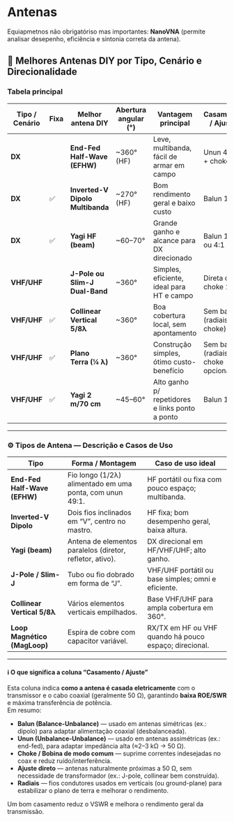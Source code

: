 # Antenas

Equiapmetnos não obrigatóriso mas importantes: **NanoVNA** (permite analisar desepenho, eficiência e sintonia correta da antena).

## 📡 Melhores Antenas DIY por Tipo, Cenário e Direcionalidade

### Tabela principal


| Tipo / Cenário | Fixa | Melhor antena DIY | Abertura angular (°) | Vantagem principal | Casamento / Ajuste | Dificuldade | Faixas atendidas | Compartilhar mastro? | Tutorial |
|---|---|---|---|---|---|---|---|---|---|
| **DX** | | **End-Fed Half-Wave (EFHW)** | ~360° (HF) | Leve, multibanda, fácil de armar em campo | Unun 49:1 + choke | ★★☆☆ | HF 80 – 10 m + 6 m (com ajuste) | ✅ Sim | [▶︎](https://www.youtube.com/watch?v=DxhT9uObigs) |
| **DX** | ✅ | **Inverted-V Dipolo Multibanda** | ~270° (HF) | Bom rendimento geral e baixo custo | Balun 1:1 | ★★☆☆ | HF 80 – 10 m + 6 m (com ajuste) | ✅ Sim | [▶︎](https://www.youtube.com/watch?v=7za6gPWcNng&utm_source=chatgpt.com) |
| **DX** | ✅ | **Yagi HF (beam)** | ~60–70° | Grande ganho e alcance para DX direcionado | Balun 1:1 ou 4:1 | ★★★★☆ | Banda HF específica (ex: 20 m ou 10 m) | ✅ Sim | — |
| **VHF/UHF** | | **J-Pole ou Slim-J Dual-Band** | ~360° | Simples, eficiente, ideal para HT e campo | Direta ou choke 1:1 | ★★☆☆ | VHF (2 m) + UHF (70 cm) | — | [▶︎](https://www.youtube.com/watch?v=rwmplR5X-TE&utm_source=chatgpt.com) |
| **VHF/UHF** | ✅| **Collinear Vertical 5/8λ** | ~360° | Boa cobertura local, sem apontamento | Sem balun (radiais + choke) | ★★☆☆ | VHF (2 m) + UHF próxima (430–440 MHz) | ✅ Sim | [▶︎](https://www.youtube.com/watch?v=-NlBPcG28NE&utm_source=chatgpt.com) |
| **VHF/UHF** | ✅ | **Plano Terra (¼ λ)** | ~360° | Construção simples, ótimo custo-benefício | Sem balun (radiais + choke opcional) | ★☆☆☆ | VHF (2 m) + UHF (com ajuste) | ✅ Sim | [▶︎](https://www.youtube.com/watch?v=XeVdLRh2lxY) |
| **VHF/UHF** | ✅ | **Yagi 2 m/70 cm** | ~45–60° | Alto ganho p/ repetidores e links ponto a ponto | Balun 1:1 | ★★★☆☆ | 2 m e 70 cm (eventualmente 1,25 m) | ✅ Sim | — |

---

### ⚙️ Tipos de Antena — Descrição e Casos de Uso

| Tipo                         | Forma / Montagem                                          | Caso de uso ideal                                      |
| ---------------------------- | --------------------------------------------------------- | ------------------------------------------------------ |
| **End-Fed Half-Wave (EFHW)** | Fio longo (1/2λ) alimentado em uma ponta, com unun 49:1.  | HF portátil ou fixa com pouco espaço; multibanda.      |
| **Inverted-V Dipolo**        | Dois fios inclinados em “V”, centro no mastro.            | HF fixa; bom desempenho geral, baixa altura.           |
| **Yagi (beam)**              | Antena de elementos paralelos (diretor, refletor, ativo). | DX direcional em HF/VHF/UHF; alto ganho.               |
| **J-Pole / Slim-J**          | Tubo ou fio dobrado em forma de “J”.                      | VHF/UHF portátil ou base simples; omni e eficiente.    |
| **Collinear Vertical 5/8λ**  | Vários elementos verticais empilhados.                    | Base VHF/UHF para ampla cobertura em 360°.             |
| **Loop Magnético (MagLoop)** | Espira de cobre com capacitor variável.                   | RX/TX em HF ou VHF quando há pouco espaço; direcional. |

---

#### ℹ️ O que significa a coluna **“Casamento / Ajuste”**

Esta coluna indica **como a antena é casada eletricamente** com o transmissor e o cabo coaxial (geralmente 50 Ω), garantindo **baixa ROE/SWR** e máxima transferência de potência.  
Em resumo:

- **Balun (Balance-Unbalance)** — usado em antenas simétricas (ex.: dipolo) para adaptar alimentação coaxial (desbalanceada).
- **Unun (Unbalance-Unbalance)** — usado em antenas assimétricas (ex.: end-fed), para adaptar impedância alta (≈2–3 kΩ → 50 Ω).
- **Choke / Bobina de modo comum** — suprime correntes indesejadas no coax e reduz ruído/interferência.
- **Ajuste direto** — antenas naturalmente próximas a 50 Ω, sem necessidade de transformador (ex.: J-pole, collinear bem construída).
- **Radiais** — fios condutores usados em verticais (ou ground-plane) para estabilizar o plano de terra e melhorar o rendimento.

Um bom casamento reduz o VSWR e melhora o rendimento geral da transmissão.
